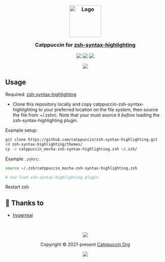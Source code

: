 <h3 align="center">
	<img src="https://raw.githubusercontent.com/catppuccin/catppuccin/main/assets/logos/exports/1544x1544_circle.png" width="100" alt="Logo"/><br/>
	<img src="https://raw.githubusercontent.com/catppuccin/catppuccin/main/assets/misc/transparent.png" height="30" width="0px"/>
	Catppuccin for <a href="https://github.com/zsh-users/zsh-syntax-highlighting">zsh-syntax-highlighting</a>
	<img src="https://raw.githubusercontent.com/catppuccin/catppuccin/main/assets/misc/transparent.png" height="30" width="0px"/>
</h3>

<p align="center">
    <a href="https://github.com/catppuccin/zsh-syntax-highlighting/stargazers"><img src="https://img.shields.io/github/stars/catppuccin/zsh-syntax-highlighting?colorA=363a4f&colorB=b7bdf8&style=for-the-badge"></a>
    <a href="https://github.com/catppuccin/zsh-syntax-highlighting/issues"><img src="https://img.shields.io/github/issues/catppuccin/zsh-syntax-highlighting?colorA=363a4f&colorB=f5a97f&style=for-the-badge"></a>
    <a href="https://github.com/catppuccin/zsh-syntax-highlighting/contributors"><img src="https://img.shields.io/github/contributors/catppuccin/zsh-syntax-highlighting?colorA=363a4f&colorB=a6da95&style=for-the-badge"></a>
</p>

<p align="center">
  <img src="https://raw.githubusercontent.com/catppuccin/zsh-syntax-highlighting/main/assets/demo.png"/>
</p>

## Usage

Required: [zsh-syntax-highlighting](https://github.com/zsh-users/zsh-syntax-highlighting)

* Clone this repository locally and copy catppuccin-zsh-syntax-highlighting to your preferred location on the file system, then source the file from ~/.zshrc. Note that your must source it _before_ loading the zsh-syntax-highlighting plugin.

Example setup:
```bash
git clone https://github.com/catppuccin/zsh-syntax-highlighting.git
cd zsh-syntax-highlighting/themes/
cp -v catppuccin_mocha-zsh-syntax-highlighting.zsh ~/.zsh/
```

Example `.zshrc`:
```bash
source ~/.zsh/catppuccin_mocha-zsh-syntax-highlighting.zsh

# now load zsh-syntax-highlighting plugin
```

Restart zsh
## 💝 Thanks to

- [hyperreal](https://github.com/hyperreal64)

&nbsp;

<p align="center"><img src="https://raw.githubusercontent.com/catppuccin/catppuccin/main/assets/footers/gray0_ctp_on_line.svg?sanitize=true" /></p>
<p align="center">Copyright &copy; 2021-present <a href="https://github.com/catppuccin" target="_blank">Catppuccin Org</a>
<p align="center"><a href="https://github.com/catppuccin/catppuccin/blob/main/LICENSE"><img src="https://img.shields.io/static/v1.svg?style=for-the-badge&label=License&message=MIT&logoColor=d9e0ee&colorA=363a4f&colorB=b7bdf8"/></a></p>
